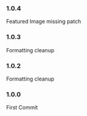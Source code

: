 ### 1.0.4 ### 

Featured Image missing patch


### 1.0.3 ### 

Formatting cleanup

### 1.0.2 ### 

Formatting cleanup

### 1.0.0 ### 

First Commit